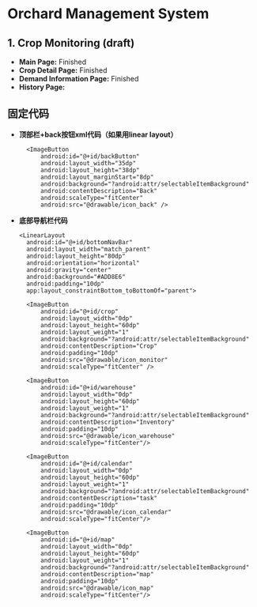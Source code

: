 # Orchard Management System

## 1. Crop Monitoring (draft)
- **Main Page:** Finished
- **Crop Detail Page:** Finished
- **Demand Information Page:** Finished
- **History Page:** 

## 固定代码
- **顶部栏+back按钮xml代码（如果用linear layout）**

    <LinearLayout
        android:id="@+id/topBar"
        android:layout_width="match_parent"
        android:layout_height="56dp"
        android:orientation="horizontal"
        android:background="#ADD8E6"
        android:gravity="center_vertical"
        app:layout_constraintTop_toTopOf="parent">

        <ImageButton
            android:id="@+id/backButton"
            android:layout_width="35dp"
            android:layout_height="38dp"
            android:layout_marginStart="8dp"
            android:background="?android:attr/selectableItemBackground"
            android:contentDescription="Back"
            android:scaleType="fitCenter"
            android:src="@drawable/icon_back" />
    </LinearLayout>

- **底部导航栏代码**

      <LinearLayout
        android:id="@+id/bottomNavBar"
        android:layout_width="match_parent"
        android:layout_height="80dp"
        android:orientation="horizontal"
        android:gravity="center"
        android:background="#ADD8E6"
        android:padding="10dp"
        app:layout_constraintBottom_toBottomOf="parent">

        <ImageButton
            android:id="@+id/crop"
            android:layout_width="0dp"
            android:layout_height="60dp"
            android:layout_weight="1"
            android:background="?android:attr/selectableItemBackground"
            android:contentDescription="Crop"
            android:padding="10dp"
            android:src="@drawable/icon_monitor"
            android:scaleType="fitCenter" />

        <ImageButton
            android:id="@+id/warehouse"
            android:layout_width="0dp"
            android:layout_height="60dp"
            android:layout_weight="1"
            android:background="?android:attr/selectableItemBackground"
            android:contentDescription="Inventory"
            android:padding="10dp"
            android:src="@drawable/icon_warehouse"
            android:scaleType="fitCenter"/>

        <ImageButton
            android:id="@+id/calendar"
            android:layout_width="0dp"
            android:layout_height="60dp"
            android:layout_weight="1"
            android:background="?android:attr/selectableItemBackground"
            android:contentDescription="task"
            android:padding="10dp"
            android:src="@drawable/icon_calendar"
            android:scaleType="fitCenter"/>

        <ImageButton
            android:id="@+id/map"
            android:layout_width="0dp"
            android:layout_height="60dp"
            android:layout_weight="1"
            android:background="?android:attr/selectableItemBackground"
            android:contentDescription="map"
            android:padding="10dp"
            android:src="@drawable/icon_map"
            android:scaleType="fitCenter"/>
    </LinearLayout>
